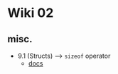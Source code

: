 # Wiki 02

## misc.

- 9.1 (Structs) --> `sizeof` operator
  - [docs](https://www.geeksforgeeks.org/sizeof-operator-c/)